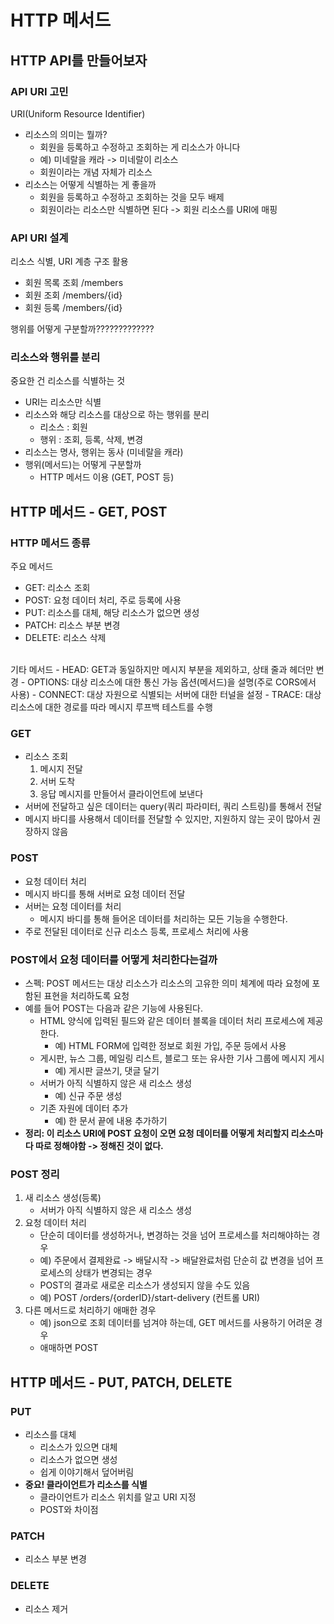 # HTTP 메서드

## HTTP API를 만들어보자

### API URI 고민
URI(Uniform Resource Identifier)

- 리소스의 의미는 뭘까?
    - 회원을 등록하고 수정하고 조회하는 게 리소스가 아니다
    - 예) 미네랄을 캐라 -> 미네랄이 리소스
    - 회원이라는 개념 자체가 리소스
- 리소스는 어떻게 식별하는 게 좋을까
    - 회원을 등록하고 수정하고 조회하는 것을 모두 배제
    - 회원이라는 리소스만 식별하면 된다 -> 회원 리소스를 URI에 매핑

### API URI 설계
리소스 식별, URI 계층 구조 활용
- 회원 목록 조회 /members
- 회원 조회 /members/{id} 
- 회원 등록 /members/{id}

행위를 어떻게 구분할까?????????????
<br>

### 리소스와 행위를 분리
중요한 건 리소스를 식별하는 것
- URI는 리소스만 식별
- 리소스와 해당 리소스를 대상으로 하는 행위를 분리
    - 리소스 : 회원
    - 행위 : 조회, 등록, 삭제, 변경
- 리소스는 명사, 행위는 동사 (미네랄을 캐라)
- 행위(메서드)는 어떻게 구분할까
    - HTTP 메서드 이용 (GET, POST 등)

## HTTP 메서드 - GET, POST

### HTTP 메서드 종류
주요 메서드
- GET: 리소스 조회
- POST: 요청 데이터 처리, 주로 등록에 사용
- PUT: 리소스를 대체, 해당 리소스가 없으면 생성
- PATCH: 리소스 부분 변경
- DELETE: 리소스 삭제

<br>
기타 메서드
- HEAD: GET과 동일하지만 메시지 부분을 제외하고, 상태 줄과 헤더만 변경
- OPTIONS: 대상 리소스에 대한 통신 가능 옵션(메서드)을 설명(주로 CORS에서 사용)
- CONNECT: 대상 자원으로 식별되는 서버에 대한 터널을 설정
- TRACE: 대상 리소스에 대한 경로를 따라 메시지 루프백 테스트를 수행

### GET
- 리소스 조회
    1. 메시지 전달
    2. 서버 도착
    3. 응답 메시지를 만들어서 클라이언트에 보낸다
- 서버에 전달하고 싶은 데이터는 query(쿼리 파라미터, 쿼리 스트링)를 통해서 전달
- 메시지 바디를 사용해서 데이터를 전달할 수 있지만, 지원하지 않는 곳이 많아서 권장하지 않음

### POST
- 요청 데이터 처리
- 메시지 바디를 통해 서버로 요청 데이터 전달
- 서버는 요청 데이터를 처리
    - 메시지 바디를 통해 들어온 데이터를 처리하는 모든 기능을 수행한다.
- 주로 전달된 데이터로 신규 리소스 등록, 프로세스 처리에 사용

### POST에서 요청 데이터를 어떻게 처리한다는걸까
- 스펙: POST 메서드는 대상 리소스가 리소스의 고유한 의미 체계에 따라 요청에 포함된 표현을 처리하도록 요청
- 예를 들어 POST는 다음과 같은 기능에 사용된다.
    - HTML 양식에 입력된 필드와 같은 데이터 블록을 데이터 처리 프로세스에 제공한다.
        - 예) HTML FORM에 입력한 정보로 회원 가입, 주문 등에서 사용
    - 게시판, 뉴스 그룹, 메일링 리스트, 블로그 또는 유사한 기사 그룹에 메시지 게시
        - 예) 게시판 글쓰기, 댓글 달기
    - 서버가 아직 식별하지 않은 새 리소스 생성
        - 예) 신규 주문 생성
    - 기존 자원에 데이터 추가
        - 예) 한 문서 끝에 내용 추가하기
- **정리: 이 리소스 URI에 POST 요청이 오면 요청 데이터를 어떻게 처리할지 리소스마다 따로 정해야함 -> 정해진 것이 없다.**

### POST 정리
1. 새 리소스 생성(등록)
    - 서버가 아직 식별하지 않은 새 리소스 생성
2. 요청 데이터 처리
    - 단순히 데이터를 생성하거나, 변경하는 것을 넘어 프로세스를 처리해야하는 경우
    - 예) 주문에서 결제완료 -> 배달시작 -> 배달완료처럼 단순히 값 변경을 넘어 프로세스의 상태가 변경되는 경우
    - POST의 결과로 새로운 리소스가 생성되지 않을 수도 있음
    - 예) POST /orders/{orderID}/start-delivery (컨트롤 URI)
3. 다른 메서드로 처리하기 애매한 경우
    - 예) json으로 조회 데이터를 넘겨야 하는데, GET 메서드를 사용하기 어려운 경우
    - 애매하면 POST

## HTTP 메서드 - PUT, PATCH, DELETE


### PUT
- 리소스를 대체
    - 리소스가 있으면 대체
    - 리소스가 없으면 생성
    - 쉽게 이야기해서 덮어버림
- **중요! 클라이언트가 리소스를 식별**
    - 클라이언트가 리소스 위치를 알고 URI 지정
    - POST와 차이점

### PATCH
- 리소스 부분 변경

### DELETE
- 리소스 제거